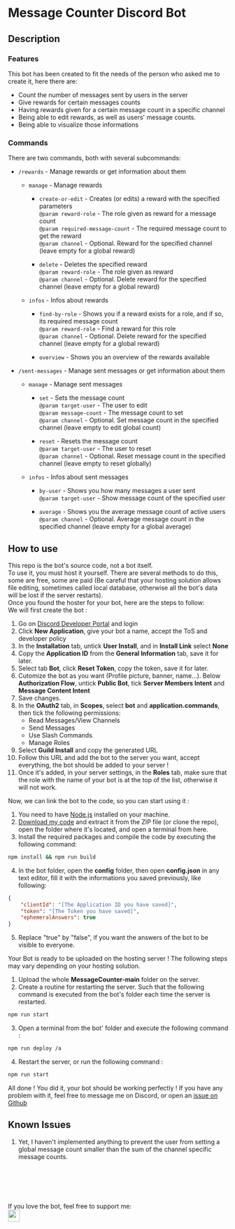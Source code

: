 # Message Counter Discord Bot

## Description
### Features
This bot has been created to fit the needs of the person who asked me to create it, here there are:
* Count the number of messages sent by users in the server
* Give rewards for certain messages counts
* Having rewards given for a certain message count in a specific channel
* Being able to edit rewards, as well as users' message counts.
* Being able to visualize those informations

### Commands
There are two commands, both with several subcommands:
* `/rewards` - Manage rewards or get information about them
  * `manage` - Manage rewards
    * `create-or-edit` - Creates (or edits) a reward with the specified parameters <br>
      `@param reward-role` - The role given as reward for a message count <br>
      `@param required-message-count` - The required message count to get the reward <br>
      `@param channel` - Optional. Reward for the specified channel (leave empty for a global reward) <br>

    * `delete` - Deletes the specified reward <br>
      `@param reward-role` - The role given as reward <br>
      `@param channel` - Optional. Delete reward for the specified channel (leave empty for a global reward) <br>
 
  * `infos` - Infos about rewards
    * `find-by-role` - Shows you if a reward exists for a role, and if so, its required message count <br>
      `@param reward-role` - Find a reward for this role <br>
      `@param channel` - Optional. Delete reward for the specified channel (leave empty for a global reward) <br>

    * `overview` - Shows you an overview of the rewards available
  
* `/sent-messages` - Manage sent messages or get information about them
  * `manage` - Manage sent messages
    * `set` - Sets the message count <br>
      `@param target-user` - The user to edit <br>
      `@param message-count` - The message count to set <br>
      `@param channel` - Optional. Set message count in the specified channel (leave empty to edit global count) <br>

    * `reset` - Resets the message count <br>
      `@param target-user` - The user to reset <br>
      `@param channel` - Optional. Reset message count in the specified channel (leave empty to reset globally) <br>

  * `infos` - Infos about sent messages
    * `by-user` - Shows you how many messages a user sent <br>
      `@param target-user` - Show message count of the specified user <br>

    * `average` - Shows you the average message count of active users <br>
      `@param channel` - Optional. Average message count in the specified channel (leave empty for a global average) <br>


## How to use
This repo is the bot's source code, not a bot itself. <br>
To use it, you must host it yourself. There are several methods to do this, some are free, some are paid (Be careful that your hosting solution allows file editing, sometimes called local database, otherwise all the bot's data will be lost if the server restarts). <br>
Once you found the hoster for your bot, here are the steps to follow: <br>
We will first create the bot :
1. Go on [Discord Developer Portal](https://discord.com/developers/applications) and login
2. Click **New Application**, give your bot a name, accept the ToS and developer policy
3. In the **Installation** tab, untick **User Install**, and in **Install Link** select **None**
4. Copy the **Application ID** from the **General Information** tab, save it for later.
5. Select tab **Bot**, click **Reset Token**, copy the token, save it for later.
6. Cutomize the bot as you want (Profile picture, banner, name...). Below **Authorization Flow**, untick **Public Bot**, tick **Server Members Intent** and **Message Content Intent**
7. Save changes.
8. In the **OAuth2** tab, in **Scopes**, select **bot** and **application.commands**, then tick the following permissions:
   * Read Messages/View Channels
   * Send Messages
   * Use Slash Commands
   * Manage Roles
9. Select **Guild Install** and copy the generated URL
10. Follow this URL and add the bot to the server you want, accept everything, the bot should be added to your server !
11. Once it's added, in your server settings, in the **Roles** tab, make sure that the role with the name of your bot is at the top of the list, otherwise it will not work.

Now, we can link the bot to the code, so you can start using it : 
1. You need to have [Node.js](https://nodejs.org/en) installed on your machine.
2. [Download my code](https://github.com/DragonJules/MessageCounter/archive/refs/heads/main.zip) and extract it from the ZIP file (or clone the repo), open the folder where it's located, and open a terminal from here.
3. Install the required packages and compile the code by executing the following command:
```bash
npm install && npm run build
```
4. In the bot folder, open the **config** folder, then open **config.json** in any text editor, fill it with the informations you saved previously, like following:
```json
{
    "clientId": "[The Application ID you have saved]",
    "token": "[The Token you have saved]",
    "ephemeralAnswers": true
}
```
5. Replace "true" by "false", if you want the answers of the bot to be visible to everyone.

Your Bot is ready to be uploaded on the hosting server ! The following steps may vary depending on your hosting solution.
1. Upload the whole **MessageCounter-main** folder on the server.
2. Create a routine for restarting the server. Such that the following command is executed from the bot's folder each time the server is restarted.
```bash
npm run start
```
3. Open a terminal from the bot' folder and execute the following command :
```bash
npm run deploy /a
```
4. Restart the server, or run the following command : 
```bash
npm run start
```

All done ! You did it, your bot should be working perfectly ! 
If you have any problem with it, feel free to message me on Discord, or open an [issue on Github](https://github.com/DragonJules/ShopBot/issues)


## Known Issues

1. Yet, I haven't implemented anything to prevent the user from setting a global message count smaller than the sum of the channel specific message counts.

<br><br>
---

If you love the bot, feel free to support me: <br>
<a href='https://ko-fi.com/roules_'><img src='https://ko-fi.com/img/githubbutton_sm.svg' height="27px"/></a>
